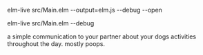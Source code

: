 elm-live src/Main.elm --output=elm.js --debug  --open

elm-live src/Main.elm --debug 

a simple communication to your partner about your dogs activities throughout the day.
mostly poops.
